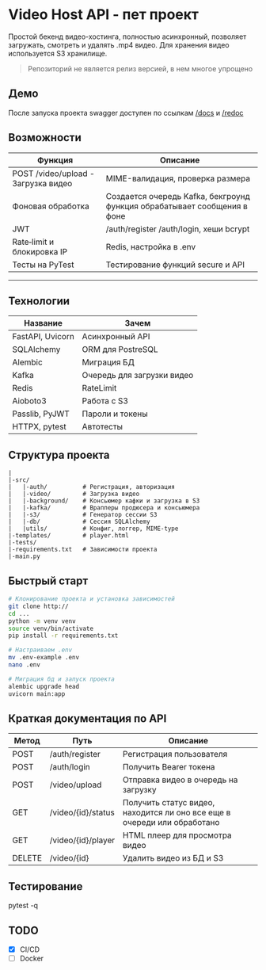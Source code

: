 # Video Host API - пет проект

Простой бекенд видео-хостинга, полностью асинхронный, позволяет загружать, смотреть и удалять .mp4 видео. Для хранения видео используется S3 хранилище.

> Репозиторий не является релиз версией, в нем многое упрощено


## Демо
После запуска проекта swagger доступен по ссылкам [/docs](http://localhost:8000/docs) и [/redoc](http://localhost:8000/redoc)


## Возможности
| Функция                             | Описание                                                                   |
|-------------------------------------|----------------------------------------------------------------------------|
| POST /video/upload - Загрузка видео | MIME-валидация, проверка размера                                           |
| Фоновая обработка                   | Создается очередь Kafka, бекгроунд функция обрабатывает сообщения в фоне   |
| JWT                                 | /auth/register /auth/login, хеши bcrypt                                    |
| Rate‑limit и блокировка IP          | Redis, настройка в .env                                                    |
| Тесты на PyTest                     | Тестирование функций secure и API                                          |
--------------------------------------------------------------------------------------------------------------------


## Технологии
| Название         | Зачем                      |
|------------------|----------------------------|
| FastAPI, Uvicorn | Асинхронный API            |
| SQLAlchemy       | ORM для PostreSQL          |
| Alembic          | Миграция БД                |
| Kafka            | Очередь для загрузки видео |
| Redis            | RateLimit                  |
| Aioboto3         | Работа с S3                |
| Passlib, PyJWT   | Пароли и токены            |
| HTTPX, pytest    | Автотесты                  |


## Структура проекта
```bazaar
|
|-src/
|   |-auth/          # Регистрация, авторизация
|   |-video/         # Загрузка видео
|   |-background/    # Консьюмер кафки и загрузка в S3
|   |-kafka/         # Врапперы продюсера и консьюмера
|   |-s3/            # Генератор сессии S3
|   |-db/            # Сессия SQLAlchemy
|   |utils/          # Конфиг, логгер, MIME-type
|-templates/         # player.html
|-tests/
|-requirements.txt   # Зависимости проекта
|-main.py
```


## Быстрый старт
```bash
# Клонирование проекта и установка зависимостей
git clone http://
cd ...
python -m venv venv
source venv/bin/activate
pip install -r requirements.txt

# Настраиваем .env
mv .env-example .env
nano .env

# Миграция бд и запуск проекта
alembic upgrade head
uvicorn main:app
```


## Краткая документация по API
| Метод   | Путь               | Описание                                                                 |
|---------|--------------------|--------------------------------------------------------------------------|
| POST    | /auth/register     | Регистрация пользователя                                                 |
| POST    | /auth/login        | Получить Bearer токена                                                   |
| POST    | /video/upload      | Отправка видео в очередь на загрузку                                     |
| GET     | /video/{id}/status | Получить статус видео, находится ли оно все еще в очереди или обработано |
| GET     | /video/{id}/player | HTML плеер для просмотра видео                                           |
| DELETE  | /video/{id}        | Удалить видео из БД и S3                                                 |


## Тестирование 
pytest -q


## TODO
- [X] CI/CD
- [ ] Docker